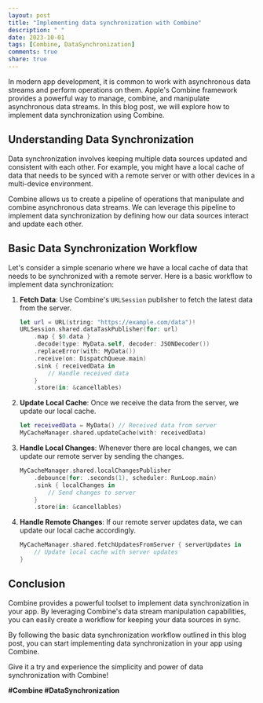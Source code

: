 ```yaml
---
layout: post
title: "Implementing data synchronization with Combine"
description: " "
date: 2023-10-01
tags: [Combine, DataSynchronization]
comments: true
share: true
---
```


In modern app development, it is common to work with asynchronous data streams and perform operations on them. Apple's Combine framework provides a powerful way to manage, combine, and manipulate asynchronous data streams. In this blog post, we will explore how to implement data synchronization using Combine.

## Understanding Data Synchronization

Data synchronization involves keeping multiple data sources updated and consistent with each other. For example, you might have a local cache of data that needs to be synced with a remote server or with other devices in a multi-device environment.

Combine allows us to create a pipeline of operations that manipulate and combine asynchronous data streams. We can leverage this pipeline to implement data synchronization by defining how our data sources interact and update each other.

## Basic Data Synchronization Workflow

Let's consider a simple scenario where we have a local cache of data that needs to be synchronized with a remote server. Here is a basic workflow to implement data synchronization:

1. **Fetch Data**: Use Combine's `URLSession` publisher to fetch the latest data from the server.
    ```swift
    let url = URL(string: "https://example.com/data")!
    URLSession.shared.dataTaskPublisher(for: url)
        .map { $0.data }
        .decode(type: MyData.self, decoder: JSONDecoder())
        .replaceError(with: MyData())
        .receive(on: DispatchQueue.main)
        .sink { receivedData in
            // Handle received data
        }
        .store(in: &cancellables)
    ```

2. **Update Local Cache**: Once we receive the data from the server, we update our local cache.
    ```swift
    let receivedData = MyData() // Received data from server
    MyCacheManager.shared.updateCache(with: receivedData)
    ```

3. **Handle Local Changes**: Whenever there are local changes, we can update our remote server by sending the changes.
    ```swift
    MyCacheManager.shared.localChangesPublisher
        .debounce(for: .seconds(1), scheduler: RunLoop.main)
        .sink { localChanges in
            // Send changes to server
        }
        .store(in: &cancellables)
    ```

4. **Handle Remote Changes**: If our remote server updates data, we can update our local cache accordingly.
    ```swift
    MyCacheManager.shared.fetchUpdatesFromServer { serverUpdates in
        // Update local cache with server updates
    }
    ```

## Conclusion

Combine provides a powerful toolset to implement data synchronization in your app. By leveraging Combine's data stream manipulation capabilities, you can easily create a workflow for keeping your data sources in sync.

By following the basic data synchronization workflow outlined in this blog post, you can start implementing data synchronization in your app using Combine.

Give it a try and experience the simplicity and power of data synchronization with Combine!

**#Combine #DataSynchronization**